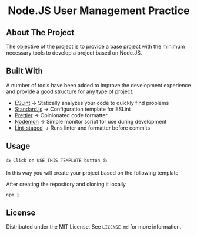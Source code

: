 <!--
*** I'm using markdown "reference style" links for readability.
*** Reference links are enclosed in brackets [ ] instead of parentheses ( ).
*** See the bottom of this document for the declaration of the reference variables
*** for contributors-url, forks-url, etc. This is an optional, concise syntax you may use.
*** https://www.markdownguide.org/basic-syntax/#reference-style-links
-->
<div align="center">
  <h1>Node.JS User Management Practice</h1>
</div>

<!-- BUILT WITH -->

## About The Project

The objective of the project is to provide a base project with the minimum necessary tools to develop a project based on Node.JS.

<!-- BUILT WITH -->

## Built With

A number of tools have been added to improve the development experience and provide a good structure for any type of project.

-   [ESLint](https://eslint.org/) -> Statically analyzes your code to quickly find problems
-   [Standard.js](https://standardjs.com/) -> Configuration template for ESLint
-   [Prettier](https://prettier.io/) -> Opinionated code formatter
-   [Nodemon](https://www.npmjs.com/package/nodemon) -> Simple monitor script for use during development
-   [Lint-staged](https://www.npmjs.com/package/lint-staged) -> Runs linter and formatter before commits

<!-- USAGE -->

## Usage

```
👍 Click on USE THIS TEMPLATE button 👍
```

In this way you will create your project based on the following template

After creating the repository and cloning it locally

```
npm i
```

<!-- LICENSE -->

## License

Distributed under the MIT License. See `LICENSE.md` for more information.
